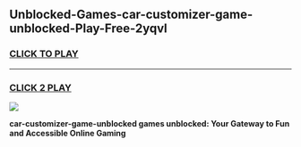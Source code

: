
## Unblocked-Games-car-customizer-game-unblocked-Play-Free-2yqvl
<h3>
<a href="https://premium76.site?title=car-customizer-game-unblocked&ref=19M">CLICK TO PLAY</a></h3>
<hr>

<h3>
<a href="https://premium76.site?title=car-customizer-game-unblocked&ref=19M">CLICK 2 PLAY</a>
  
</h3>

<a href="https://premium76.site?title=car-customizer-game-unblocked&ref=19M"><img src="https://clearcache.store/games.png"></a>


**car-customizer-game-unblocked games unblocked: Your Gateway to Fun and Accessible Online Gaming**
